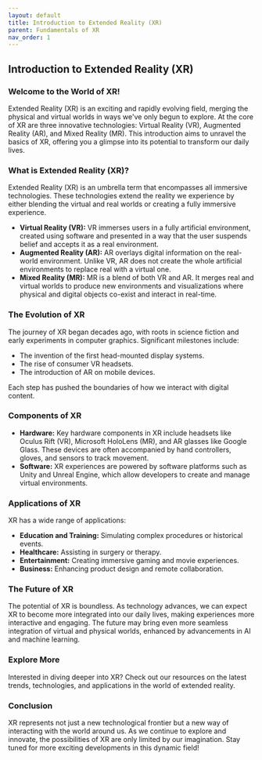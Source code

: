```yaml
---
layout: default
title: Introduction to Extended Reality (XR)
parent: Fundamentals of XR
nav_order: 1
---
```


## Introduction to Extended Reality (XR)

### Welcome to the World of XR!
Extended Reality (XR) is an exciting and rapidly evolving field, merging the physical and virtual worlds in ways we've only begun to explore. At the core of XR are three innovative technologies: Virtual Reality (VR), Augmented Reality (AR), and Mixed Reality (MR). This introduction aims to unravel the basics of XR, offering you a glimpse into its potential to transform our daily lives.

### What is Extended Reality (XR)?
Extended Reality (XR) is an umbrella term that encompasses all immersive technologies. These technologies extend the reality we experience by either blending the virtual and real worlds or creating a fully immersive experience.

- **Virtual Reality (VR):** VR immerses users in a fully artificial environment, created using software and presented in a way that the user suspends belief and accepts it as a real environment.
- **Augmented Reality (AR):** AR overlays digital information on the real-world environment. Unlike VR, AR does not create the whole artificial environments to replace real with a virtual one.
- **Mixed Reality (MR):** MR is a blend of both VR and AR. It merges real and virtual worlds to produce new environments and visualizations where physical and digital objects co-exist and interact in real-time.

### The Evolution of XR
The journey of XR began decades ago, with roots in science fiction and early experiments in computer graphics. Significant milestones include:

- The invention of the first head-mounted display systems.
- The rise of consumer VR headsets.
- The introduction of AR on mobile devices.

Each step has pushed the boundaries of how we interact with digital content.

### Components of XR
- **Hardware:** Key hardware components in XR include headsets like Oculus Rift (VR), Microsoft HoloLens (MR), and AR glasses like Google Glass. These devices are often accompanied by hand controllers, gloves, and sensors to track movement.
- **Software:** XR experiences are powered by software platforms such as Unity and Unreal Engine, which allow developers to create and manage virtual environments.

### Applications of XR
XR has a wide range of applications:
- **Education and Training:** Simulating complex procedures or historical events.
- **Healthcare:** Assisting in surgery or therapy.
- **Entertainment:** Creating immersive gaming and movie experiences.
- **Business:** Enhancing product design and remote collaboration.

### The Future of XR
The potential of XR is boundless. As technology advances, we can expect XR to become more integrated into our daily lives, making experiences more interactive and engaging. The future may bring even more seamless integration of virtual and physical worlds, enhanced by advancements in AI and machine learning.

### Explore More
Interested in diving deeper into XR? Check out our resources on the latest trends, technologies, and applications in the world of extended reality.

### Conclusion
XR represents not just a new technological frontier but a new way of interacting with the world around us. As we continue to explore and innovate, the possibilities of XR are only limited by our imagination. Stay tuned for more exciting developments in this dynamic field!
